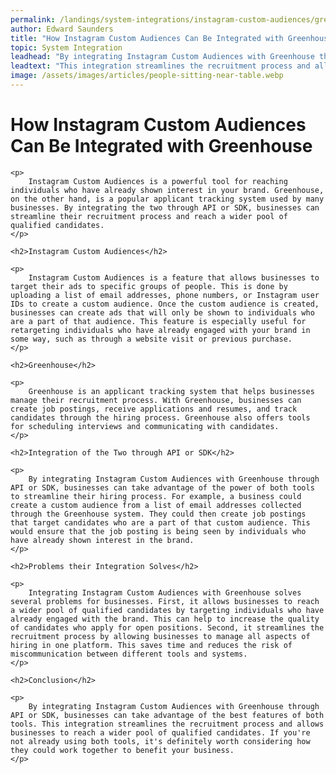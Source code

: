 ```yaml
---
permalink: /landings/system-integrations/instagram-custom-audiences/greenhouse
author: Edward Saunders
title: "How Instagram Custom Audiences Can Be Integrated with Greenhouse"
topic: System Integration
leadhead: "By integrating Instagram Custom Audiences with Greenhouse through API or SDK, businesses can take advantage of the best features of both tools"
leadtext: "This integration streamlines the recruitment process and allows businesses to reach a wider pool of qualified candidates. If you're not already using both tools, it's definitely worth considering how they could work together to benefit your business."
image: /assets/images/articles/people-sitting-near-table.webp
---
```

<div class="arttext">
	<h1>How Instagram Custom Audiences Can Be Integrated with Greenhouse</h1>

	<p>
		Instagram Custom Audiences is a powerful tool for reaching individuals who have already shown interest in your brand. Greenhouse, on the other hand, is a popular applicant tracking system used by many businesses. By integrating the two through API or SDK, businesses can streamline their recruitment process and reach a wider pool of qualified candidates. 
	</p>

	<h2>Instagram Custom Audiences</h2>

	<p>
		Instagram Custom Audiences is a feature that allows businesses to target their ads to specific groups of people. This is done by uploading a list of email addresses, phone numbers, or Instagram user IDs to create a custom audience. Once the custom audience is created, businesses can create ads that will only be shown to individuals who are a part of that audience. This feature is especially useful for retargeting individuals who have already engaged with your brand in some way, such as through a website visit or previous purchase. 
	</p>

	<h2>Greenhouse</h2>

	<p>
		Greenhouse is an applicant tracking system that helps businesses manage their recruitment process. With Greenhouse, businesses can create job postings, receive applications and resumes, and track candidates through the hiring process. Greenhouse also offers tools for scheduling interviews and communicating with candidates. 
	</p>

	<h2>Integration of the Two through API or SDK</h2>

	<p>
		By integrating Instagram Custom Audiences with Greenhouse through API or SDK, businesses can take advantage of the power of both tools to streamline their hiring process. For example, a business could create a custom audience from a list of email addresses collected through the Greenhouse system. They could then create job postings that target candidates who are a part of that custom audience. This would ensure that the job posting is being seen by individuals who have already shown interest in the brand. 
	</p>

	<h2>Problems their Integration Solves</h2>

	<p>
		Integrating Instagram Custom Audiences with Greenhouse solves several problems for businesses. First, it allows businesses to reach a wider pool of qualified candidates by targeting individuals who have already engaged with the brand. This can help to increase the quality of candidates who apply for open positions. Second, it streamlines the recruitment process by allowing businesses to manage all aspects of hiring in one platform. This saves time and reduces the risk of miscommunication between different tools and systems. 
	</p>

	<h2>Conclusion</h2>

	<p>
		By integrating Instagram Custom Audiences with Greenhouse through API or SDK, businesses can take advantage of the best features of both tools. This integration streamlines the recruitment process and allows businesses to reach a wider pool of qualified candidates. If you're not already using both tools, it's definitely worth considering how they could work together to benefit your business. 
	</p>

</div>